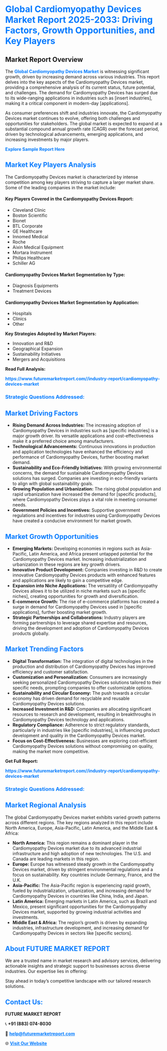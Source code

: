 <h1 style="color: #007BFF;">Global Cardiomyopathy Devices Market Report 2025-2033: Driving Factors, Growth Opportunities, and Key Players</h1>

<section id="overview">
<h2>Market Report Overview</h2>
<p>The <a href="https://www.futuremarketreport.com//industry-report/cardiomyopathy-devices-market" style="color: #007BFF; text-decoration: none;"><strong>Global Cardiomyopathy Devices Market</strong></a> is witnessing significant growth, driven by increasing demand across various industries. This report delves into the key aspects of the Cardiomyopathy Devices market, providing a comprehensive analysis of its current status, future potential, and challenges. The demand for Cardiomyopathy Devices has surged due to its wide-ranging applications in industries such as [insert industries], making it a critical component in modern-day [applications].</p>
<p>As consumer preferences shift and industries innovate, the Cardiomyopathy Devices market continues to evolve, offering both challenges and opportunities for stakeholders. The global market is expected to expand at a substantial compound annual growth rate (CAGR) over the forecast period, driven by technological advancements, emerging applications, and increasing investments by major players.</p>
</section>

<section id="overview">
<p><a href="https://www.futuremarketreport.com//request-sample/reportId=90971" style="color: #007BFF; text-decoration: none;"><strong>Explore Sample Report Here</strong></a></p>
</section>

<section id="key-players">
<h2 style="color: #007BFF;">Market Key Players Analysis</h2>
<p>The Cardiomyopathy Devices market is characterized by intense competition among key players striving to capture a larger market share. Some of the leading companies in the market include:</p>
<h4>Key Players Covered in the Cardiomyopathy Devices Report:</h4>
<ul><li>Cleveland Clinic</li><li>Boston Scientific</li><li>Bionet</li><li>BTL Corporate</li><li>GE Healthcare</li><li>Innomed Medical</li><li>Roche</li><li>Aixin Medical Equipment</li><li>Mortara Instrument</li><li>Philips Healthcare</li><li>Schiller AG</li></ul>
<h4>Cardiomyopathy Devices Market Segmentation by Type:</h4>
<ul><li>Diagnosis Equipments</li><li>Treatment Devices</li></ul>

<h4>Cardiomyopathy Devices Market Segmentation by Application:</h4>
<ul><li>Hospitals</li><li>Clinics</li><li>Other</li></ul>
<p><strong>Key Strategies Adopted by Market Players:</strong></p>
<ul>
<li>Innovation and R&D</li>
<li>Geographical Expansion</li>
<li>Sustainability Initiatives</li>
<li>Mergers and Acquisitions</li>
</ul>
</section>

<section>
<p><strong>Read Full Analysis: </strong></p><a href="https://www.futuremarketreport.com//industry-report/cardiomyopathy-devices-market" style="color: #007BFF; text-decoration: none;"><strong>https://www.futuremarketreport.com//industry-report/cardiomyopathy-devices-market</strong></a>
<h3 style="color: #007BFF;">Strategic Questions Addressed:</h3>
</section>

<section id="driving-factors">
<h2 style="color: #007BFF;">Market Driving Factors</h2>
<ul>
<li><strong>Rising Demand Across Industries:</strong> The increasing adoption of Cardiomyopathy Devices in industries such as [specific industries] is a major growth driver. Its versatile applications and cost-effectiveness make it a preferred choice among manufacturers.</li>
<li><strong>Technological Advancements:</strong> Continuous innovations in production and application technologies have enhanced the efficiency and performance of Cardiomyopathy Devices, further boosting market demand.</li>
<li><strong>Sustainability and Eco-Friendly Initiatives:</strong> With growing environmental concerns, the demand for sustainable Cardiomyopathy Devices solutions has surged. Companies are investing in eco-friendly variants to align with global sustainability goals.</li>
<li><strong>Growing Population and Urbanization:</strong> The rising global population and rapid urbanization have increased the demand for [specific products], where Cardiomyopathy Devices plays a vital role in meeting consumer needs.</li>
<li><strong>Government Policies and Incentives:</strong> Supportive government regulations and incentives for industries using Cardiomyopathy Devices have created a conducive environment for market growth.</li>
</ul>
</section>

<section id="growth-opportunities">
<h2 style="color: #007BFF;">Market Growth Opportunities</h2>
<ul>
<li><strong>Emerging Markets:</strong> Developing economies in regions such as Asia-Pacific, Latin America, and Africa present untapped potential for the Cardiomyopathy Devices market. Increasing industrialization and urbanization in these regions are key growth drivers.</li>
<li><strong>Innovative Product Development:</strong> Companies investing in R&D to create innovative Cardiomyopathy Devices products with enhanced features and applications are likely to gain a competitive edge.</li>
<li><strong>Expansion into Niche Applications:</strong> The versatility of Cardiomyopathy Devices allows it to be utilized in niche markets such as [specific niches], creating opportunities for growth and diversification.</li>
<li><strong>E-commerce Growth:</strong> The rise of e-commerce platforms has created a surge in demand for Cardiomyopathy Devices used in [specific applications], further boosting market growth.</li>
<li><strong>Strategic Partnerships and Collaborations:</strong> Industry players are forming partnerships to leverage shared expertise and resources, driving the development and adoption of Cardiomyopathy Devices products globally.</li>
</ul>
</section>

<section id="trending-factors">
<h2 style="color: #007BFF;">Market Trending Factors</h2>
<ul>
<li><strong>Digital Transformation:</strong> The integration of digital technologies in the production and distribution of Cardiomyopathy Devices has improved efficiency and customer satisfaction.</li>
<li><strong>Customization and Personalization:</strong> Consumers are increasingly seeking personalized Cardiomyopathy Devices solutions tailored to their specific needs, prompting companies to offer customizable options.</li>
<li><strong>Sustainability and Circular Economy:</strong> The push towards a circular economy has driven demand for recyclable and reusable Cardiomyopathy Devices solutions.</li>
<li><strong>Increased Investment in R&D:</strong> Companies are allocating significant resources to research and development, resulting in breakthroughs in Cardiomyopathy Devices technology and applications.</li>
<li><strong>Regulatory Compliance:</strong> Adherence to strict regulatory standards, particularly in industries like [specific industries], is influencing product development and quality in the Cardiomyopathy Devices market.</li>
<li><strong>Focus on Cost-Effectiveness:</strong> Businesses are exploring cost-efficient Cardiomyopathy Devices solutions without compromising on quality, making the market more competitive.</li>
</ul>
</section>

<section>
<p><strong>Get Full Report: </strong></p><a href="https://www.futuremarketreport.com//industry-report/cardiomyopathy-devices-market" style="color: #007BFF; text-decoration: none;"><strong>https://www.futuremarketreport.com//industry-report/cardiomyopathy-devices-market</strong></a>
<h3 style="color: #007BFF;">Strategic Questions Addressed:</h3>
</section>


<section id="regional-analysis">
<h2 style="color: #007BFF;">Market Regional Analysis</h2>
<p>The global Cardiomyopathy Devices market exhibits varied growth patterns across different regions. The key regions analyzed in this report include North America, Europe, Asia-Pacific, Latin America, and the Middle East & Africa:</p>
<ul>
<li><strong>North America:</strong> This region remains a dominant player in the Cardiomyopathy Devices market due to its advanced industrial infrastructure and high adoption of new technologies. The U.S. and Canada are leading markets in this region.</li>
<li><strong>Europe:</strong> Europe has witnessed steady growth in the Cardiomyopathy Devices market, driven by stringent environmental regulations and a focus on sustainability. Key countries include Germany, France, and the U.K.</li>
<li><strong>Asia-Pacific:</strong> The Asia-Pacific region is experiencing rapid growth, fueled by industrialization, urbanization, and increasing demand for Cardiomyopathy Devices in countries like China, India, and Japan.</li>
<li><strong>Latin America:</strong> Emerging markets in Latin America, such as Brazil and Mexico, present significant opportunities for the Cardiomyopathy Devices market, supported by growing industrial activities and investments.</li>
<li><strong>Middle East & Africa:</strong> The region’s growth is driven by expanding industries, infrastructure development, and increasing demand for Cardiomyopathy Devices in sectors like [specific sectors].</li>
</ul>
</section>

<footer>
<h2 style="color: #007BFF;">About FUTURE MARKET REPORT</h2>
<p>We are a trusted name in market research and advisory services, delivering actionable insights and strategic support to businesses across diverse industries. Our expertise lies in offering:</p>

<p>Stay ahead in today’s competitive landscape with our tailored research solutions.</p>

<h2 style="color: #007BFF;">Contact Us:</h2>
<p><strong>FUTURE MARKET REPORT</strong></p>
<p>📞 <strong>+91 (883) 074-8030</strong></p>
<p>📧 <strong><a href="mailto:help@futuremarketreport.com" style="color: #007BFF;">help@futuremarketreport.com</a></strong></p>
<p>🌐 <strong><a href="https://www.futuremarketreport.com/" style="color: #007BFF;">Visit Our Website</a></strong></p>
</footer>